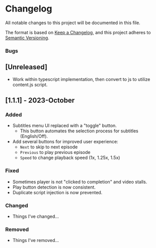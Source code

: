 # Changelog

All notable changes to this project will be documented in this file.

The format is based on [Keep a Changelog](https://keepachangelog.com/en/1.0.0/),
and this project adheres to [Semantic Versioning](https://semver.org/spec/v2.0.0.html).

### Bugs

## [Unreleased]
- Work within typescript implementation, then convert to js to utilize content.js script.

## [1.1.1] - 2023-October

### Added
- Subtitles menu UI replaced with a "toggle" button.
    - This button automates the selection process for subtitles (English/Off).
- Add several buttons for improved user experience:
    - `Next` to skip to next episode
    - `Previous` to play previous episode
    - `Speed` to change playback speed (1x, 1.25x, 1.5x)

### Fixed
- Sometimes player is not "clicked to completion" and video stalls.
- Play button detection is now consistent.
- Duplicate script injection is now prevented.

### Changed

- Things I've changed...

### Removed

- Things I've removed...
